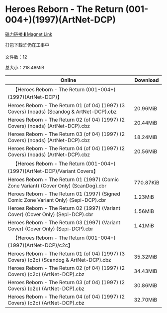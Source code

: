 # Heroes Reborn - The Return (001-004+)(1997)(ArtNet-DCP)

[磁力链接⬇Magnet Link](magnet:?xt=urn:btih:d0d2cf3cbdfe1e0594a7981cae9b17ae93896460&dn=Heroes%20Reborn%20-%20The%20Return%20%28001-004%2B%29%281997%29%28ArtNet-DCP%29)

打包下载📦仍在工事中

文件数：12

总大小：218.48MiB

Online | Download
--- | ---
&emsp;【Heroes Reborn - The Return (001-004+)(1997)(ArtNet-DCP)】 | 
Heroes Reborn - The Return 01 (of 04) (1997) (3 Covers) (noads) (Scandog & ArtNet-DCP).cbz | 20.96MiB
Heroes Reborn - The Return 02 (of 04) (1997) (2 Covers) (noads) (ArtNet-DCP).cbz | 20.44MiB
Heroes Reborn - The Return 03 (of 04) (1997) (2 Covers) (noads) (ArtNet-DCP).cbz | 18.24MiB
Heroes Reborn - The Return 04 (of 04) (1997) (2 Covers) (noads) (ArtNet-DCP).cbz | 20.56MiB
&emsp;【Heroes Reborn - The Return (001-004+)(1997)(ArtNet-DCP)/Variant Covers】 | 
Heroes Reborn - The Return 01 (1997) (Comic Zone Variant) (Cover Only) (ScanDog).cbr | 770.87KiB
Heroes Reborn - The Return 01 (1997) (Signed Comic Zone Variant Only) (Sepi-DCP).cbr | 1.23MiB
Heroes Reborn - The Return 02 (1997) (Variant Cover) (Cover Only) (Sepi-DCP).cbr | 1.56MiB
Heroes Reborn - The Return 03 (1997) (Variant Cover) (Cover Only) (Sepi-DCP).cbr | 1.41MiB
&emsp;【Heroes Reborn - The Return (001-004+)(1997)(ArtNet-DCP)/c2c】 | 
Heroes Reborn - The Return 01 (of 04) (1997) (3 Covers) (c2c) (Scandog & ArtNet-DCP).cbz | 35.32MiB
Heroes Reborn - The Return 02 (of 04) (1997) (2 Covers) (c2c) (ArtNet-DCP).cbz | 34.43MiB
Heroes Reborn - The Return 03 (of 04) (1997) (2 Covers) (c2c) (ArtNet-DCP).cbz | 30.86MiB
Heroes Reborn - The Return 04 (of 04) (1997) (2 Covers) (c2c) (ArtNet-DCP).cbz | 32.70MiB